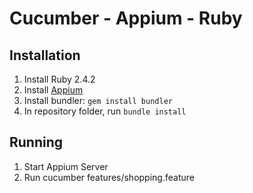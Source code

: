# Cucumber - Appium - Ruby 

## Installation

1. Install Ruby 2.4.2
2. Install [Appium](http://appium.io/) 
4. Install bundler: `gem install bundler`
5. In repository folder, run `bundle install`


## Running

1. Start Appium Server
2. Run cucumber features/shopping.feature